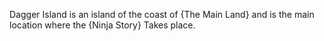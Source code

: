 Dagger Island is an island of the coast of {The Main Land} and is the main location where the {Ninja Story} Takes place.

